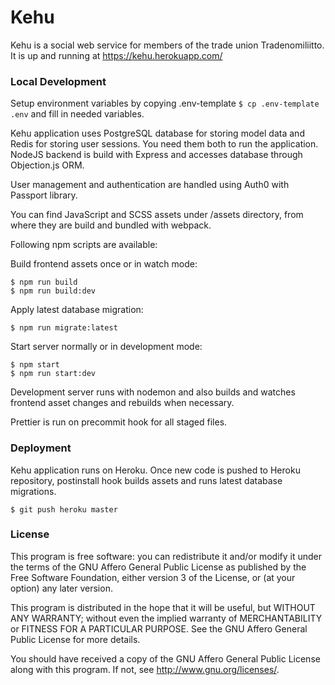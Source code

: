 # Kehu

Kehu is a social web service for members of the trade union Tradenomiliitto. It is up and running at https://kehu.herokuapp.com/

### Local Development

Setup environment variables by copying .env-template `$ cp .env-template .env` and fill in needed variables.

Kehu application uses PostgreSQL database for storing model data and Redis for storing user sessions. You need them both
to run the application. NodeJS backend is build with Express and accesses database through Objection.js ORM.

User management and authentication are handled using Auth0 with Passport library.

You can find JavaScript and SCSS assets under /assets directory, from where they are build and bundled with webpack.

Following npm scripts are available:

Build frontend assets once or in watch mode:

```
$ npm run build
$ npm run build:dev
```

Apply latest database migration:

```
$ npm run migrate:latest
```

Start server normally or in development mode:

```
$ npm start
$ npm run start:dev
```

Development server runs with nodemon and also builds and watches frontend asset changes and rebuilds when necessary.

Prettier is run on precommit hook for all staged files.

### Deployment

Kehu application runs on Heroku. Once new code is pushed to Heroku repository, postinstall hook builds assets and runs
latest database migrations.

```
$ git push heroku master
```

### License

This program is free software: you can redistribute it and/or modify it under the terms of the GNU Affero General Public License as published by the Free Software Foundation, either version 3 of the License, or (at your option) any later version.

This program is distributed in the hope that it will be useful, but WITHOUT ANY WARRANTY; without even the implied warranty of MERCHANTABILITY or FITNESS FOR A PARTICULAR PURPOSE. See the GNU Affero General Public License for more details.

You should have received a copy of the GNU Affero General Public License along with this program. If not, see http://www.gnu.org/licenses/.
